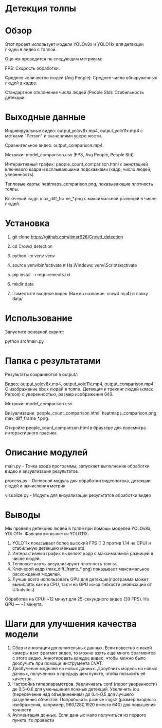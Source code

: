 # Детекция толпы

# Обзор
Этот проект использует модели YOLOv8x и YOLO11x для детекции людей в видео с толпой. 

Оценка проводится по следующим метрикам:

FPS: Скорость обработки.

Среднее количество людей (Avg People): Среднее число обнаруженных людей в кадре.

Стандартное отклонение числа людей (People Std): Стабильность детекции.

# Выходные данные

Индивидуальные видео: output_yolov8x.mp4, output_yolo11x.mp4 с метками "Person" и значениями уверенности.

Сравнительное видео: output_comparison.mp4.

Метрики: model_comparison.csv (FPS, Avg People, People Std).

Интерактивный график: people_count_comparison.html с аннотацией ключевого кадра и всплывающими подсказками (кадр, число людей, уверенность).

Тепловые карты: heatmaps_comparison.png, показывающие плотность толпы.

Ключевой кадр: max_diff_frame_*.png с максимальной разницей в числе людей.

# Установка

1) git clone https://github.com/timer626/Crowd_detection

2) cd Crowd_detection

3) python -m venv venv

4) source venv/bin/activate  # На Windows: venv\Scripts\activate

5) pip install -r requirements.txt

6) mkdir data

7) Поместите входное видео (Важно название: crowd.mp4) в папку data/.

# Использование
Запустите основной скрипт:

python src/main.py

# Папка с результатами
Результаты сохраняются в output/:

Видео: output_yolov8x.mp4, output_yolo11x.mp4, output_comparison.mp4.
С изображение bbox людей в толпе. Детекция и трекинг людей (класс Person) с уверенностью, размер изображения 640.

Метрики: model_comparison.csv.

Визуализации: people_count_comparison.html, heatmaps_comparison.png, max_diff_frame_*.png.

Откройте people_count_comparison.html в браузере для просмотра интерактивного графика.

# Описание модулей

main.py - Точка входа программы, запускает выполнение обработки видео и визуализации результатов.

process.py - Основной модуль для обработки видеопотока, детекции людей и вычисления метрик

visualize.py - Модуль для визуализации результатов обработки видео

# Выводы

Мы провели детекцию людей в толпе при помощь моделей YOLOv8x, YOLO11x. Фаворитом является YOLO11X.
1) YOLO11x показывает более высокий FPS (1.3 против 1.14 на CPU) и стабильную детекцию меньше std.
2) Интерактивный график выделяет кадр с максимальной разницей в числе людей.
3) Тепловые карты визуализируют плотность толпы.
4) Ключевой кадр (max_diff_frame_*.png) показывает максимальное расхождения моделей.
5) Лучше всего использовать GPU для детекции(программа может вычислять как на CPU, так и на GPU из-за гибкости реализаций от Ultralytics)

Обработка на CPU: ~12 минут для 25-секундного видео (30 FPS). На GPU — ~1 минута.

# Шаги для улучшения качества модели
1. Сбор и аннотация дополнительных данных. 
Если известно с какой камеры взят фрагмет видео, то можно взять еще много фрагментов с этого видео.
Аннотировать каждое видео, чтобы можно было дообучить при помощи инструмента CVAT.
2. Дообучение моделей на новых данных. Дооубчить модель на новых данных, полученных в предыдущем пункте, чтобы повысить её качество.
3. Настройка гиперпараметров. Увеличивать conf (порог уверенности) до 0.5–0.6 для уменьшения ложных детекций.
Увеличить iou (пересечение над объединением) до 0.4–0.5 для лучшего разделения объектов.
Попробовать разные imgsz (размер входного изображения, например, 960,1280,1920 вместо 640) для повышения точности
4. Аугментация данных. Если данных мало получиться из первого пункта, то провести




